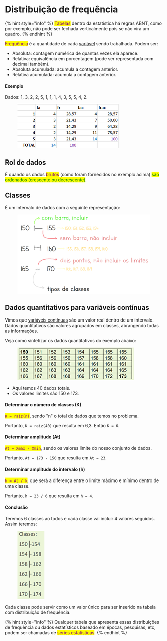 # Distribuição de frequência

{% hint style="info" %}
<mark style="color:purple;">Tabelas</mark> dentro da estatística há regras ABNT, como por exemplo, não pode ser fechada verticalmente pois se não vira um quadro.
{% endhint %}

<mark style="color:purple;">Frequência</mark> é a quantidade de cada [variável](conceitos-base.md) sendo trabalhada. Podem ser:

* Absoluta: contagem numérica de quantas vezes ela aparece.
* Relativa: equivalência em porcentagem (pode ser representada com decimal também).
* Absoluta acumulada: acumula a contagem anterior.
* Relativa acumulada: acumula a contagem anterior.

#### Exemplo

Dados: 1, 3, 2, 2, 5, 1, 1, 1, 4, 3, 5, 5, 4, 2.

<figure><img src="../../.gitbook/assets/tabela em estatistica.png" alt=""><figcaption></figcaption></figure>

## Rol de dados

É quando os dados <mark style="color:purple;">brutos</mark> (como foram fornecidos no exemplo acima) <mark style="color:green;">são ordenados (crescente ou decrescente)</mark>.

## Classes

É um intervalo de dados com a seguinte representação:

<figure><img src="../../.gitbook/assets/tipos de classe em estatistica.png" alt="" width="563"><figcaption></figcaption></figure>

## Dados quantitativos para variáveis contínuas

Vimos que [variáveis contínuas](conceitos-base.md) são um valor real dentro de um intervalo. Dados quantitativos são valores agrupados em classes, abrangendo todas as informações.

Veja como sintetizar os dados quantitativos do exemplo abaixo:

<figure><img src="../../.gitbook/assets/exemplo de sintetizar dados quantitativos.png" alt="" width="372"><figcaption></figcaption></figure>

* Aqui temos 40 dados totais.
* Os valores limites são 150 e 173.

#### Determinar o número de classes (K)

<mark style="color:purple;">`K = raíz(n)`</mark>, sendo "n" o total de dados que temos no problema.

Portanto, `K = raíz(40)` que resulta em 6,3. Então `K = 6`.

#### Determinar amplitude (At)

<mark style="color:purple;">`At = Xmax - Xmin`</mark>, sendo os valores limite do nosso conjunto de dados.

Portanto, `At = 173 - 150` que resulta em `At = 23`.

#### Determinar amplitude do intervalo (h)

<mark style="color:purple;">`h = At / k`</mark>, que será a diferença entre o limite máximo e mínimo dentro de uma classe.

Portanto, `h = 23 / 6` que resulta em `h = 4`.

#### Conclusão

Teremos 6 classes ao todos e cada classe vai incluir 4 valores seguidos. Assim teremos:

<figure><img src="../../.gitbook/assets/classes sintetizadas em estatistica.png" alt="" width="86"><figcaption></figcaption></figure>

Cada classe pode servir como um valor único para ser inserido na tabela com distribuição de frequência.

{% hint style="info" %}
Qualquer tabela que apresenta essas distribuições de frequência ou dados estatísticos baseado em épocas, pesquisas, etc, podem ser chamadas de <mark style="color:purple;">séries estatísticas</mark>.
{% endhint %}
